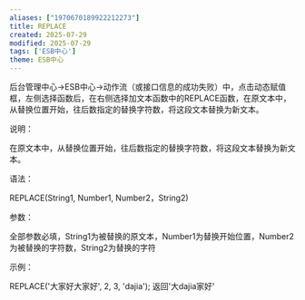 ```yaml
---
aliases: ["1970670189922212273"]
title: REPLACE
created: 2025-07-29
modified: 2025-07-29
tags: ['ESB中心']
theme: ESB中心
---
```


后台管理中心->ESB中心->动作流（或接口信息的成功失败）中，点击动态赋值框，左侧选择函数后，在右侧选择加文本函数中的REPLACE函数，在原文本中，从替换位置开始，往后数指定的替换字符数，将这段文本替换为新文本。

说明：

在原文本中，从替换位置开始，往后数指定的替换字符数，将这段文本替换为新文本。

语法：

REPLACE(String1, Number1, Number2，String2)

参数：

全部参数必填，String1为被替换的原文本，Number1为替换开始位置，Number2为被替换的字符数，String2为替换的字符

示例：

REPLACE('大家好大家好', 2, 3, 'dajia'); 返回'大dajia家好'